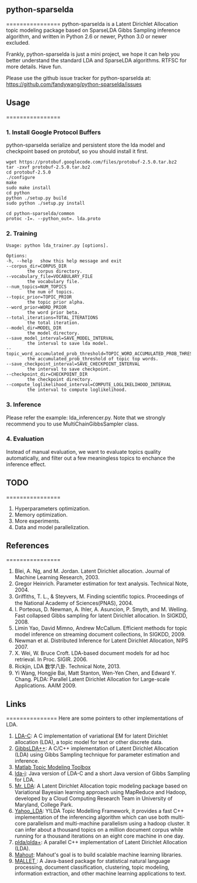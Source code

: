 ## python-sparselda
================
python-sparselda is a Latent Dirichlet Allocation topic modeling package based on SparseLDA Gibbs Sampling inference algorithm, and written in Python 2.6 or newer, Python 3.0 or newer excluded. 

Frankly, python-sparselda is just a mini project, we hope it can help you better understand the standard LDA and SparseLDA algorithms. RTFSC for more details. Have fun.

Please use the github issue tracker for python-sparselda at:
https://github.com/fandywang/python-sparselda/issues

## Usage
================
### 1. Install Google Protocol Buffers
python-sparselda serialize and persistent store the lda model and checkpoint based on protobuf, so you should install it first.

    wget https://protobuf.googlecode.com/files/protobuf-2.5.0.tar.bz2
    tar -zxvf protobuf-2.5.0.tar.bz2
    cd protobuf-2.5.0
    ./configure
    make
    sudo make install
    cd python
    python ./setup.py build
    sudo python ./setup.py install

    cd python-sparselda/common
    protoc -I=. --python_out=. lda.proto

### 2. Training
    Usage: python lda_trainer.py [options].

    Options:
    -h, --help   show this help message and exit
    --corpus_dir=CORPUS_DIR
            the corpus directory.
    --vocabulary_file=VOCABULARY_FILE
            the vocabulary file.
    --num_topics=NUM_TOPICS
            the num of topics.
    --topic_prior=TOPIC_PRIOR
            the topic prior alpha.
    --word_prior=WORD_PRIOR
            the word prior beta.
    --total_iterations=TOTAL_ITERATIONS
            the total iteration.
    --model_dir=MODEL_DIR
            the model directory.
    --save_model_interval=SAVE_MODEL_INTERVAL
            the interval to save lda model.
    --topic_word_accumulated_prob_threshold=TOPIC_WORD_ACCUMULATED_PROB_THRESHOLD
            the accumulated_prob_threshold of topic top words.
    --save_checkpoint_interval=SAVE_CHECKPOINT_INTERVAL
            the interval to save checkpoint.
    --checkpoint_dir=CHECKPOINT_DIR
            the checkpoint directory.
    --compute_loglikelihood_interval=COMPUTE_LOGLIKELIHOOD_INTERVAL
            the interval to compute loglikelihood.
### 3. Inference
Please refer the example: lda_inferencer.py. Note that we strongly recommend you to use MultiChainGibbsSampler class.

### 4. Evaluation
Instead of manual evaluation, we want to evaluate topics quality automatically, and filter out a few meaningless topics to enchance the inference effect.

## TODO
================
1. Hyperparameters optimization.
2. Memory optimization.
3. More experiments.
4. Data and model parallelization.

## References
================
1. Blei, A. Ng, and M. Jordan. Latent Dirichlet allocation. Journal of Machine Learning Research, 2003.
2. Gregor Heinrich. Parameter estimation for text analysis. Technical Note, 2004.
3. Griﬃths, T. L., & Steyvers, M. Finding scientiﬁc topics. Proceedings of the National Academy of Sciences(PNAS), 2004.
4. I. Porteous, D. Newman, A. Ihler, A. Asuncion, P. Smyth, and M. Welling. Fast collapsed Gibbs sampling for latent Dirichlet allocation. In SIGKDD, 2008.
5. Limin Yao, David Mimno, Andrew McCallum. Efficient methods for topic model inference on streaming document collections, In SIGKDD, 2009.
6. Newman et al. Distributed Inference for Latent Dirichlet Allocation, NIPS 2007.
7. X. Wei, W. Bruce Croft. LDA-based document models for ad hoc retrieval. In Proc. SIGIR. 2006.
7. Rickjin, LDA 数学八卦. Technical Note, 2013.
8. Yi Wang, Hongjie Bai, Matt Stanton, Wen-Yen Chen, and Edward Y. Chang. PLDA: Parallel Latent Dirichlet Allocation for Large-scale Applications. AAIM 2009.

## Links
===============
Here are some pointers to other implementations of LDA.
1. [LDA-C](http://www.cs.princeton.edu/~blei/lda-c/index.html): A C implementation of variational EM for latent Dirichlet allocation (LDA), a topic model for text or other discrete data.
2. [GibbsLDA++](http://gibbslda.sourceforge.net/): A C/C++ implementation of Latent Dirichlet Allocation (LDA) using Gibbs Sampling technique for parameter estimation and inference.
3. [Matlab Topic Modeling Toolbox](http://psiexp.ss.uci.edu/research/programs_data/toolbox.htm)
4. [lda-j](http://www.arbylon.net/projects/): Java version of LDA-C and a short Java version of Gibbs Sampling for LDA.
5. [Mr. LDA](https://github.com/lintool/Mr.LDA): A Latent Dirichlet Allocation topic modeling package based on Variational Bayesian learning approach using MapReduce and Hadoop, developed by a Cloud Computing Research Team in University of Maryland, College Park.
6. [Yahoo_LDA](https://github.com/sudar/Yahoo_LDA): Y!LDA Topic Modelling Framework, it provides a fast C++ implementation of the inferencing algorithm which can use both multi-core parallelism and multi-machine parallelism using a hadoop cluster. It can infer about a thousand topics on a million document corpus while running for a thousand iterations on an eight core machine in one day.
7. [plda/plda+](https://code.google.com/p/plda/): A parallel C++ implementation of Latent Dirichlet Allocation (LDA).
8. [Mahout](https://cwiki.apache.org/confluence/display/MAHOUT/Latent+Dirichlet+Allocation): Mahout's goal is to build scalable machine learning libraries. 
9. [MALLET ](http://mallet.cs.umass.edu/): A Java-based package for statistical natural language processing, document classification, clustering, topic modeling, information extraction, and other machine learning applications to text.
